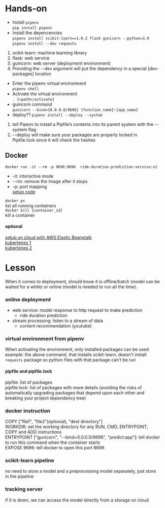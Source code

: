 # Hands-on    
* Install `pipenv`  
```pip install pipenv```   
* Install the depencencies    
```pipenv install scikit-learn==1.0.2 flask gunicorn --python=3.9```   
```pipenv install --dev requests```    
1. scikit-learn: machine learning library
2. flask: web service
3. gunicorn: web server (deployment environment)
4. Providing the --dev argument will put the dependency in a special [dev-packages] location   
* Enter the pipenv virtual environment   
```pipenv shell```
* Activate the virtual environment   
```. {<path>/activate}```    
* gunicorn command    
```gunicorn --bind={0.0.0.0/9696} {function_name}:{app_name}```    
* deploy??
```pipenv install --deploy --system```    
1. tell Pipenv to install a Pipfile’s contents into its parent system with the --system flag
2. --deploy will make sure your packages are properly locked in Pipfile.lock since it will check the hashes   

## Docker
```docker run -it --rm -p 9696:9696  ride-duration-prediction-service:v1``` 
* -it: interactive mode
* --rm: remove the image after it stops
* -p: port mapping    
[setup code](https://github.com/DataTalksClub/mlops-zoomcamp/tree/main/04-deployment/web-service)    
    
```docker ps```      
list all running containers      
```docker kill {container_id}```    
kill a container    

#### optional
[setup on cloud with AWS Elastic Beanstalk](https://github.com/alexeygrigorev/mlbookcamp-code/blob/master/course-zoomcamp/05-deployment/07-aws-eb.md)    
[kubertenes 1](https://github.com/alexeygrigorev/mlbookcamp-code/blob/master/course-zoomcamp/10-kubernetes/05-kubernetes-intro.md)    
[kubertenes 2](https://github.com/alexeygrigorev/mlbookcamp-code/blob/master/course-zoomcamp/10-kubernetes/06-kubernetes-simple-service.md)    
# Lesson
When it comes to deployment, should know it is offline/batch (model can be waited for a while) or online (model is needed to run all the time).
### online deployment
* web service: model response to http request to make prediction
    * ride duration prediction 
* stream processing: listen to a stream of data
    * content recommendation (youtube)

### virtual environment from pipenv
When activating the environment, only installed packages can be used    
example: the above command, that installs scikit-learn, doesn't install `requests` package so python files with that package can't be run    

#### pipfile and pipfile.lock
pipfile: list of packages    
pipfile.lock: list of packages with more details (avoiding the risks of automatically upgrading packages that depend upon each other and breaking your project dependency tree)


### docker instruction
COPY ["file1", "file2"(optional), "dest directory"]    
WORKDIR: set the working directory for any RUN, CMD, ENTRYPOINT, COPY and ADD instructions    
ENTRYPOINT ["gunicorn", "--bind=0.0.0.0/9696", "predict:app"]: tell docker to run this command when the container starts    
EXPOSE 9696: tell docker to open this port 9696     

### scikit-learn pipeline
no need to store a model and a preprocessing model separately, just store in the pipeline    

### tracking server
if it is down, we can access the model directly from a storage on cloud    
